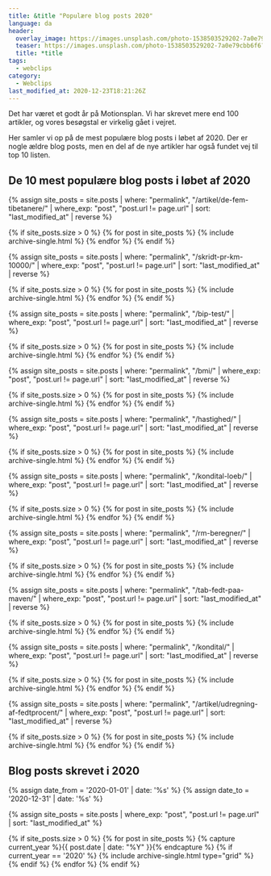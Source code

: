 ```yaml
---
title: &title "Populære blog posts 2020"
language: da
header:
  overlay_image: https://images.unsplash.com/photo-1538503529202-7a0e79cbb6f6?ixid=MXwxMjA3fDB8MHxwaG90by1wYWdlfHx8fGVufDB8fHw%3D&ixlib=rb-1.2.1&auto=format&fit=crop&w=1950&q=80
  teaser: https://images.unsplash.com/photo-1538503529202-7a0e79cbb6f6?ixid=MXwxMjA3fDB8MHxwaG90by1wYWdlfHx8fGVufDB8fHw%3D&ixlib=rb-1.2.1&auto=format&fit=crop&w=400&q=80
  title: *title
tags:
  - webclips
category:
  - Webclips
last_modified_at: 2020-12-23T18:21:26Z
---
```


Det har været et godt år på Motionsplan. Vi har skrevet mere end 100 artikler, og vores besøgstal er virkelig gået i vejret.

Her samler vi op på de mest populære blog posts i løbet af 2020. Der er nogle ældre blog posts, men en del af de nye artikler har også fundet vej til top 10 listen.

## De 10 mest populære blog posts i løbet af 2020

{% assign site_posts = site.posts | where: "permalink", "/artikel/de-fem-tibetanere/" | where_exp: "post", "post.url != page.url" | sort: "last_modified_at" | reverse %}

{% if site_posts.size > 0 %}
  {% for post in site_posts %}
    {% include archive-single.html %}
  {% endfor %}
{% endif %}

{% assign site_posts = site.posts | where: "permalink", "/skridt-pr-km-10000/" | where_exp: "post", "post.url != page.url" | sort: "last_modified_at" | reverse %}

{% if site_posts.size > 0 %}
  {% for post in site_posts %}
    {% include archive-single.html %}
  {% endfor %}
{% endif %}

{% assign site_posts = site.posts | where: "permalink", "/bip-test/" | where_exp: "post", "post.url != page.url" | sort: "last_modified_at" | reverse %}

{% if site_posts.size > 0 %}
  {% for post in site_posts %}
    {% include archive-single.html %}
  {% endfor %}
{% endif %}

{% assign site_posts = site.posts | where: "permalink", "/bmi/" | where_exp: "post", "post.url != page.url" | sort: "last_modified_at" | reverse %}

{% if site_posts.size > 0 %}
  {% for post in site_posts %}
    {% include archive-single.html %}
  {% endfor %}
{% endif %}

{% assign site_posts = site.posts | where: "permalink", "/hastighed/" | where_exp: "post", "post.url != page.url" | sort: "last_modified_at" | reverse %}

{% if site_posts.size > 0 %}
  {% for post in site_posts %}
    {% include archive-single.html %}
  {% endfor %}
{% endif %}

{% assign site_posts = site.posts | where: "permalink", "/kondital-loeb/" | where_exp: "post", "post.url != page.url" | sort: "last_modified_at" | reverse %}

{% if site_posts.size > 0 %}
  {% for post in site_posts %}
    {% include archive-single.html %}
  {% endfor %}
{% endif %}


{% assign site_posts = site.posts | where: "permalink", "/rm-beregner/" | where_exp: "post", "post.url != page.url" | sort: "last_modified_at" | reverse %}

{% if site_posts.size > 0 %}
  {% for post in site_posts %}
    {% include archive-single.html %}
  {% endfor %}
{% endif %}

{% assign site_posts = site.posts | where: "permalink", "/tab-fedt-paa-maven/" | where_exp: "post", "post.url != page.url" | sort: "last_modified_at" | reverse %}

{% if site_posts.size > 0 %}
  {% for post in site_posts %}
    {% include archive-single.html %}
  {% endfor %}
{% endif %}

{% assign site_posts = site.posts | where: "permalink", "/kondital/" | where_exp: "post", "post.url != page.url" | sort: "last_modified_at" | reverse %}

{% if site_posts.size > 0 %}
  {% for post in site_posts %}
    {% include archive-single.html %}
  {% endfor %}
{% endif %}

{% assign site_posts = site.posts | where: "permalink", "/artikel/udregning-af-fedtprocent/" | where_exp: "post", "post.url != page.url" | sort: "last_modified_at" | reverse %}


{% if site_posts.size > 0 %}
  {% for post in site_posts %}
    {% include archive-single.html %}
  {% endfor %}
{% endif %}

## Blog posts skrevet i 2020

{% assign date_from = '2020-01-01' | date: '%s' %}
{% assign date_to = '2020-12-31' | date: '%s' %}

{% assign site_posts = site.posts | where_exp: "post", "post.url != page.url" | sort: "last_modified_at" %}

<div class="feature__wrapper">

{% if site_posts.size > 0 %}
  {% for post in site_posts %}
    {% capture current_year %}{{ post.date | date: "%Y" }}{% endcapture %}
    {% if current_year == '2020' %}
      {% include archive-single.html type="grid" %}
    {% endif %}
  {% endfor %}
{% endif %}

</div>
